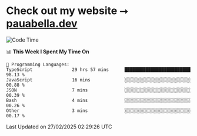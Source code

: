 # Check out my website ⭢ [pauabella.dev](https://pauabella.dev)

<!--START_SECTION:waka-->
![Code Time](http://img.shields.io/badge/Code%20Time-4%2C133%20hrs%208%20mins-blue)

📊 **This Week I Spent My Time On** 

```text
💬 Programming Languages: 
TypeScript               29 hrs 57 mins      █████████████████████████   98.13 % 
JavaScript               16 mins             ░░░░░░░░░░░░░░░░░░░░░░░░░   00.88 % 
JSON                     7 mins              ░░░░░░░░░░░░░░░░░░░░░░░░░   00.39 % 
Bash                     4 mins              ░░░░░░░░░░░░░░░░░░░░░░░░░   00.26 % 
Other                    3 mins              ░░░░░░░░░░░░░░░░░░░░░░░░░   00.17 % 
```


 Last Updated on 27/02/2025 02:29:26 UTC
<!--END_SECTION:waka-->
